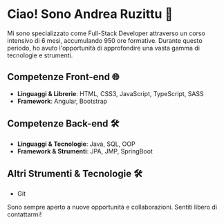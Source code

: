 # Ciao! Sono Andrea Ruzittu 👋

Mi sono specializzato come Full-Stack Developer attraverso un corso intensivo di 6 mesi, accumulando 950 ore formative. Durante questo periodo, ho avuto l'opportunità di approfondire una vasta gamma di tecnologie e strumenti.

## Competenze Front-end 🌐
- **Linguaggi & Librerie**: HTML, CSS3, JavaScript, TypeScript, SASS
- **Framework**: Angular, Bootstrap

## Competenze Back-end 🛠️
- **Linguaggi & Tecnologie**: Java, SQL, OOP
- **Framework & Strumenti**: JPA, JMP, SpringBoot

## Altri Strumenti & Tecnologie 🛠️
- Git

Sono sempre aperto a nuove opportunità e collaborazioni. Sentiti libero di contattarmi!


